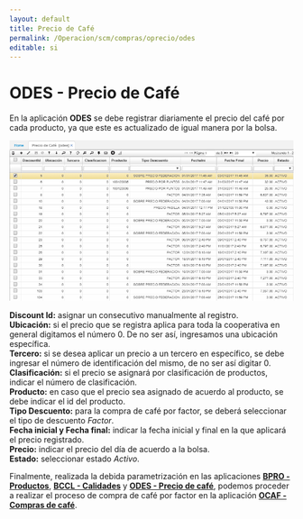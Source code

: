 ```yaml
---
layout: default
title: Precio de Café
permalink: /Operacion/scm/compras/oprecio/odes
editable: si
---
```


# ODES - Precio de Café

En la aplicación **ODES** se debe registrar diariamente el precio del café por cada producto, ya que este es actualizado de igual manera por la bolsa.  

![](odes1.png)

**Discount Id:** asignar un consecutivo manualmente al registro.  
**Ubicación:** si el precio que se registra aplica para toda la cooperativa en general digitamos el número 0. De no ser así, ingresamos una ubicación específica.  
**Tercero:** si se desea aplicar un precio a un tercero en específico, se debe ingresar el número de identificación del mismo, de no ser así digitar 0.  
**Clasificación:** si el precio se asignará por clasificación de productos, indicar el número de clasificación.  
**Producto:** en caso que el precio sea asignado de acuerdo al producto, se debe indicar el id del producto.  
**Tipo Descuento:** para la compra de café por factor, se deberá seleccionar el tipo de descuento _Factor_.  
**Fecha inicial y Fecha final:** indicar la fecha inicial y final en la que aplicará el precio registrado.  
**Precio:** indicar el precio del día de acuerdo a la bolsa.  
**Estado:** seleccionar estado _Activo_.  

Finalmente, realizada la debida parametrización en las aplicaciones [**BPRO - Productos**](http://docs.oasiscom.com/Operacion/common/bprodu/bpro#parametrización-proceso-compra-de-café), [**BCCL - Calidades**](http://docs.oasiscom.com/Operacion/common/bcomer/bccl) y [**ODES - Precio de café**](http://docs.oasiscom.com/Operacion/scm/compras/oprecio/odes), podemos proceder a realizar el proceso de compra de café por factor en la aplicación [**OCAF - Compras de café**](http://docs.oasiscom.com/Operacion/is/cafe/cafactura/ocaf#compra-de-café-por-factor).  

